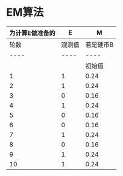 # EM算法

为计算E做准备的|E|M
---- | ---- | ----	
轮数|观测值|若是硬币B|若是硬币C|来自硬币B的概率(也即A正面朝上的概率)|来自硬币C的概率|A正面朝上的概率pi|B正面朝上的概率p|C正面朝上的概率q
---- | ---- | ---- | ---- | ---- | ---- | ---- | ---- | ---- |
	| |初始值|					0.4|	0.6|	0.7
1|1|0.24|0.42|0.363636364|0.636363636|0.406417112|0.536842105|0.643243243
2|1|0.24|0.42|0.363636364|0.636363636|
3|0|0.16|0.18|0.470588235|0.529411765|
4|1|0.24|0.42|0.363636364|0.636363636|
5|0|0.16|0.18|0.470588235|0.529411765|
6|0|0.16|0.18|0.470588235|0.529411765|
7|1|0.24|0.42|0.363636364|0.636363636|
8|0|0.16|0.18|0.470588235|0.529411765|
9|1|0.24|0.42|0.363636364|0.636363636|
10|1|0.24|0.42|0.363636364|0.636363636|
